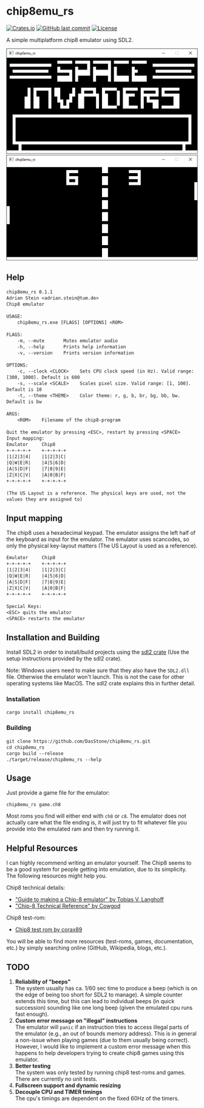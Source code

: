 # chip8emu_rs

[![Crates.io](https://img.shields.io/crates/v/chip8emu_rs)](https://crates.io/crates/chip8emu_rs)
[![GitHub last commit](https://img.shields.io/github/last-commit/DasStone/chip8emu_rs)](https://github.com/DasStone/chip8emu_rs)
[![License](https://img.shields.io/github/license/DasStone/chip8emu_rs)](https://github.com/DasStone/chip8emu_rs/blob/main/LICENSE)

A simple multiplatform chip8 emulator using SDL2.

![Invaders](https://github.com/DasStone/chip8emu_rs/raw/main/images/Invaders.PNG)
![Pong](https://github.com/DasStone/chip8emu_rs/raw/main/images/Pong.PNG)

## Help

```
chip8emu_rs 0.1.1
Adrian Stein <adrian.stein@tum.de>
Chip8 emulator

USAGE:
    chip8emu_rs.exe [FLAGS] [OPTIONS] <ROM>

FLAGS:
    -m, --mute       Mutes emulator audio
    -h, --help       Prints help information
    -v, --version    Prints version information

OPTIONS:
    -c, --clock <CLOCK>    Sets CPU clock speed (in Hz). Valid range: [300, 1000]. Default is 600
    -s, --scale <SCALE>    Scales pixel size. Valid range: [1, 100]. Default is 10
    -t, --theme <THEME>    Color theme: r, g, b, br, bg, bb, bw. Default is bw

ARGS:
    <ROM>    Filename of the chip8-program

Quit the emulator by pressing <ESC>, restart by pressing <SPACE>
Input mapping:
Emulator     Chip8
+-+-+-+-+    +-+-+-+-+
|1|2|3|4|    |1|2|3|C|
|Q|W|E|R|    |4|5|6|D|
|A|S|D|F|    |7|8|9|E|
|Z|X|C|V|    |A|0|B|F|
+-+-+-+-+    +-+-+-+-+

(The US Layout is a reference. The physical keys are used, not the values they are assigned to)
```

## Input mapping

The chip8 uses a hexadecimal keypad. The emulator assigns the left half of the keyboard as input for the emulator. The emulator uses scancodes, so only the physical key-layout matters (The US Layout is used as a reference).

```
Emulator     Chip8
+-+-+-+-+    +-+-+-+-+
|1|2|3|4|    |1|2|3|C|
|Q|W|E|R|    |4|5|6|D|
|A|S|D|F|    |7|8|9|E|
|Z|X|C|V|    |A|0|B|F|
+-+-+-+-+    +-+-+-+-+

Special Keys:
<ESC> quits the emulator
<SPACE> restarts the emulator
```

## Installation and Building

Install SDL2 in order to install/build projects using the [sdl2 crate](https://crates.io/crates/sdl2) (Use the setup instructions provided by the sdl2 crate).

Note:
Windows users need to make sure that they also have the ```SDL2.dll``` file. Otherwise the emulator won't launch. This is not the case for other operating systems like MacOS. The sdl2 crate explains this in further detail.

### Installation

```
cargo install chip8emu_rs
```

### Building

```
git clone https://github.com/DasStone/chip8emu_rs.git
cd chip8emu_rs
cargo build --release
./target/release/chip8emu_rs --help
```

## Usage

Just provide a game file for the emulator:

```
chip8emu_rs game.ch8
```

Most roms you find will either end with ```ch8``` or ```c8```. The emulator does not actually care what the file ending is, it will just try to fit whatever file you provide into the emulated ram and then try running it.

## Helpful Resources

I can highly recommend writing an emulator yourself. The Chip8 seems to be a good system for people getting into emulation, due to its simplicity. The following resources might help you.

Chip8 technical details:

- ["Guide to making a Chip-8 emulator" by Tobias V. Langhoff](https://tobiasvl.github.io/blog/write-a-chip-8-emulator/)
- ["Chip-8 Technical Reference" by Cowgod](http://devernay.free.fr/hacks/chip8/C8TECH10.HTM)

Chip8 test-rom:

- [Chip8 test rom by corax89](https://github.com/corax89/chip8-test-rom)

You will be able to find more resources (test-roms, games, documentation, etc.) by simply searching online (GitHub, Wikipedia, blogs, etc.).

## TODO

1. **Reliability of "beeps"**\
The system usually has ca. 1/60 sec time to produce a beep (which is on the edge of being too short for SDL2 to manage). A simple counter extends this time, but this can lead to individual beeps (in quick succession) sounding like one long beep (given the emulated cpu runs fast enough). 
2. **Custom error message on "illegal" instructions**\
The emulator will ```panic``` if an instruction tries to access illegal parts of the emulator (e.g., an out of bounds memory address). This is in general a non-issue when playing games (due to them usually being correct). However, I would like to implement a custom error message when this happens to help developers trying to create chip8 games using this emulator.
3. **Better testing**\
The system was only tested by running chip8 test-roms and games. There are currently no unit tests.
4. **Fullscreen support and dynamic resizing**
5. **Decouple CPU and TIMER timings**\
The cpu's timings are dependent on the fixed 60Hz of the timers.
